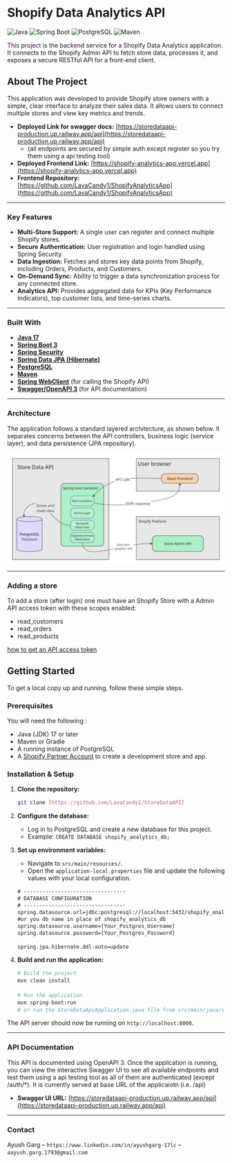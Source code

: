 # Shopify Data Analytics API

![Java](https://img.shields.io/badge/Java-17-yellow?style=plastic&link=https%3A%2F%2Fwww.oracle.com%2Fjava%2Ftechnologies%2Fjavase%2Fjdk17-archive-downloads.html)
![Spring Boot](https://img.shields.io/badge/Spring_Boot-3.x-brightgreen?style=plastic&link=https%3A%2F%2Fspring.io%2Fprojects%2Fspring-boot)
![PostgreSQL](https://img.shields.io/badge/PostgreSQL-15-blue?style=plastic&link=https%3A%2F%2Fwww.postgresql.org%2F)
![Maven](https://img.shields.io/badge/Maven-4.0-red?style=plastic&link=https%3A%2F%2Fmaven.apache.org%2F)

This project is the backend service for a Shopify Data Analytics application. It connects to the Shopify Admin API to fetch store data, processes it, and exposes a secure RESTful API for a front-end client.

## About The Project

This application was developed to provide Shopify store owners with a simple, clear interface to analyze their sales data. It allows users to connect multiple stores and view key metrics and trends.

- **Deployed Link for swagger docs:** [https://storedataapi-production.up.railway.app/api](https://storedataapi-production.up.railway.app/api)
    - (all endpoints are secured by simple auth except register so you try them using a api testing tool) 
- **Deployed Frontend Link:** [https://shopify-analytics-app.vercel.app](https://shopify-analytics-app.vercel.app)
- **Frontend Repository:** [https://github.com/LavaCandy1/ShopifyAnalyticsApp](https://github.com/LavaCandy1/ShopifyAnalyticsApp)

---

###  Key Features

- **Multi-Store Support:** A single user can register and connect multiple Shopify stores.
- **Secure Authentication:** User registration and login handled using Spring Security.
- **Data Ingestion:** Fetches and stores key data points from Shopify, including Orders, Products, and Customers.
- **On-Demand Sync:** Ability to trigger a data synchronization process for any connected store.
- **Analytics API:** Provides aggregated data for KPIs (Key Performance Indicators), top customer lists, and time-series charts.

---

###  Built With

- **[Java 17](https://www.oracle.com/java/technologies/javase/jdk17-archive-downloads.html)**
- **[Spring Boot 3](https://spring.io/projects/spring-boot)**
- **[Spring Security](https://spring.io/projects/spring-security)**
- **[Spring Data JPA (Hibernate)](https://spring.io/projects/spring-data-jpa)**
- **[PostgreSQL](https://www.postgresql.org/)**
- **[Maven](https://maven.apache.org/)**
- **[Spring WebClient](https://docs.spring.io/spring-framework/docs/current/reference/html/web-reactive.html#webflux-client)** (for calling the Shopify API)
- **[Swagger/OpenAPI 3](https://swagger.io/)** (for API documentation)

---

### Architecture

The application follows a standard layered architecture, as shown below. It separates concerns between the API controllers, business logic (service layer), and data persistence (JPA repository).

![Architecture Diagram](./Design.jpg)

---

### Adding a store
To add a store (after login) one must have an Shopify Store with a Admin API access token with these scopes enabled: 
 - read_customers
 - read_orders
 - read_products

[how to get an API access token](https://www.shopify.com/partners/blog/17056443-how-to-generate-a-shopify-api-token)

## Getting Started

To get a local copy up and running, follow these simple steps.

### Prerequisites

You will need the following :

- Java (JDK) 17 or later
- Maven or Gradle
- A running instance of PostgreSQL
- A [Shopify Partner Account](https://www.shopify.com/partners) to create a development store and app.

### Installation & Setup

1.  **Clone the repository:**

    ```sh
    git clone [https://github.com/LavaCandy1/StoreDataAPI]
    ```

2.  **Configure the database:**

    - Log in to PostgreSQL and create a new database for this project.
    - Example: `CREATE DATABASE shopify_analytics_db;`

3.  **Set up environment variables:**

    - Navigate to `src/main/resources/`.
    - Open the `application-local.properties` file and update the following values with your local configuration.

    ```properties
    # ---------------------------------
    # DATABASE CONFIGURATION
    # ---------------------------------
    spring.datasource.url=jdbc:postgresql://localhost:5432/shopify_analytics_db #or you db name in place of shopify_analytics_db
    spring.datasource.username=[Your_Postgres_Username]
    spring.datasource.password=[Your_Postgres_Password]

    spring.jpa.hibernate.ddl-auto=update

    ```

4.  **Build and run the application:**

    ```sh
    # Build the project
    mvn clean install

    # Run the application
    mvn spring-boot:run
    # or run the StoreDataApiApplication.java file from src/main/java/com/AyushGarg/StoreDataapi/
    ```

The API server should now be running on `http://localhost:8000`.

---

### API Documentation

This API is documented using OpenAPI 3. Once the application is running, you can view the interactive Swagger UI to see all available endpoints and test them using a api testing tool as all of them are authenticated (except /auth/*). It is currently served at base URL of the applicaiotn (i.e. /api)

- **Swagger UI URL:** [https://storedataapi-production.up.railway.app/api](https://storedataapi-production.up.railway.app/api)

---

### Contact

Ayush Garg – `https://www.linkedin.com/in/ayushgarg-17lc` – `aayush.garg.1793@gmail.com`

